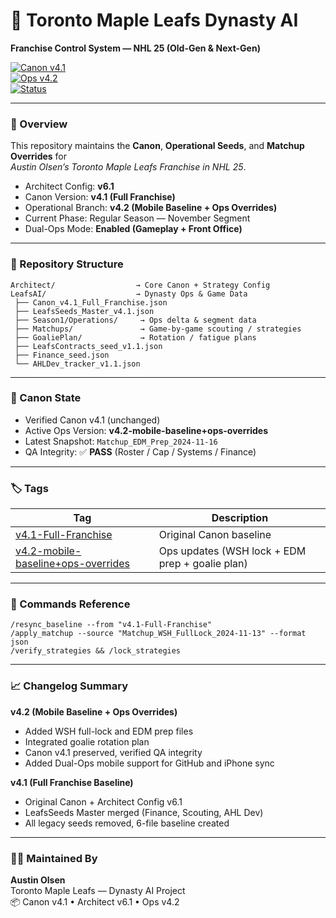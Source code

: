 # 🏒 Toronto Maple Leafs Dynasty AI  
**Franchise Control System — NHL 25 (Old-Gen & Next-Gen)**  

[![Canon v4.1](https://img.shields.io/badge/Canon-v4.1-blue)](https://github.com/austinolsenpersonal-jpg/Leafs-Dynasty-AI/releases/tag/v4.1-Full-Franchise)  
[![Ops v4.2](https://img.shields.io/badge/Ops-v4.2--mobile--baseline%2Bops--overrides-green)](https://github.com/austinolsenpersonal-jpg/Leafs-Dynasty-AI/releases/tag/v4.2-mobile-baseline%2Bops-overrides)  
[![Status](https://img.shields.io/badge/Mode-Dual--Ops%20Active-success)](https://github.com/austinolsenpersonal-jpg/Leafs-Dynasty-AI)

---

### 📘 Overview  
This repository maintains the **Canon**, **Operational Seeds**, and **Matchup Overrides** for  
_Austin Olsen’s Toronto Maple Leafs Franchise in NHL 25_.  

- Architect Config: **v6.1**  
- Canon Version: **v4.1 (Full Franchise)**  
- Operational Branch: **v4.2 (Mobile Baseline + Ops Overrides)**  
- Current Phase: Regular Season — November Segment  
- Dual-Ops Mode: **Enabled (Gameplay + Front Office)**  

---

### 📂 Repository Structure  

```
Architect/                  → Core Canon + Strategy Config  
LeafsAI/                    → Dynasty Ops & Game Data  
 ├── Canon_v4.1_Full_Franchise.json  
 ├── LeafsSeeds_Master_v4.1.json  
 ├── Season1/Operations/     → Ops delta & segment data  
 ├── Matchups/               → Game-by-game scouting / strategies  
 ├── GoaliePlan/             → Rotation / fatigue plans  
 ├── LeafsContracts_seed_v1.1.json  
 ├── Finance_seed.json  
 └── AHLDev_tracker_v1.1.json  
```

---

### 🧭 Canon State  

- Verified Canon v4.1 (unchanged)  
- Active Ops Version: **v4.2-mobile-baseline+ops-overrides**  
- Latest Snapshot: `Matchup_EDM_Prep_2024-11-16`  
- QA Integrity: ✅ **PASS** (Roster / Cap / Systems / Finance)  

---

### 🏷️ Tags  

| Tag | Description |  
|-----|--------------|  
| [v4.1-Full-Franchise](https://github.com/austinolsenpersonal-jpg/Leafs-Dynasty-AI/releases/tag/v4.1-Full-Franchise) | Original Canon baseline |  
| [v4.2-mobile-baseline+ops-overrides](https://github.com/austinolsenpersonal-jpg/Leafs-Dynasty-AI/releases/tag/v4.2-mobile-baseline%2Bops-overrides) | Ops updates (WSH lock + EDM prep + goalie plan) |  

---

### 🧰 Commands Reference  

```
/resync_baseline --from "v4.1-Full-Franchise"  
/apply_matchup --source "Matchup_WSH_FullLock_2024-11-13" --format json  
/verify_strategies && /lock_strategies  
```

---

### 📈 Changelog Summary  

**v4.2 (Mobile Baseline + Ops Overrides)**  
- Added WSH full-lock and EDM prep files  
- Integrated goalie rotation plan  
- Canon v4.1 preserved, verified QA integrity  
- Added Dual-Ops mobile support for GitHub and iPhone sync  

**v4.1 (Full Franchise Baseline)**  
- Original Canon + Architect Config v6.1  
- LeafsSeeds Master merged (Finance, Scouting, AHL Dev)  
- All legacy seeds removed, 6-file baseline created  

---

### 🧑‍💼 Maintained By  

**Austin Olsen**  
Toronto Maple Leafs — Dynasty AI Project  
📦 Canon v4.1 • Architect v6.1 • Ops v4.2  